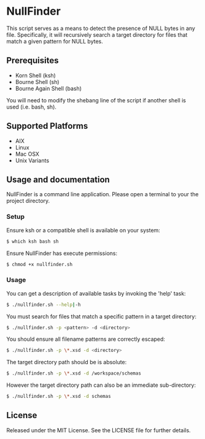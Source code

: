NullFinder
==========
This script serves as a means to detect the presence
of NULL bytes in any file.  Specifically, it will recursively
search a target directory for files that match a given pattern for NULL bytes.

Prerequisites
-------------
* Korn Shell (ksh)
* Bourne Shell (sh)
* Bourne Again Shell (bash)

You will need to modify the shebang line of the script 
if another shell is used (i.e. bash, sh).

Supported Platforms
-------------------
* AIX
* Linux
* Mac OSX
* Unix Variants


Usage and documentation
-----------------------
NullFinder is a command line application. Please open a terminal to your the
project directory.  

### Setup

Ensure ksh or a compatible shell is available on your system:  
```bash
$ which ksh bash sh
```

Ensure NullFinder has execute permissions:  
```bash
$ chmod +x nullfinder.sh
```

### Usage

You can get a description of available tasks by invoking the 'help' task:  
```bash
$ ./nullfinder.sh --help|-h
```

You must search for files that match a specific pattern in a target directory:  
```bash
$ ./nullfinder.sh -p <pattern> -d <directory>
```

You should ensure all filename patterns are correctly escaped:  
```bash
$ ./nullfinder.sh -p \*.xsd -d <directory>
```

The target directory path should be is absolute:  
```bash
$ ./nullfinder.sh -p \*.xsd -d /workspace/schemas
```

However the target directory path can also be an immediate sub-directory:  
```bash
$ ./nullfinder.sh -p \*.xsd -d schemas
```


License
-------
Released under the MIT License.  See the LICENSE file for further details.
